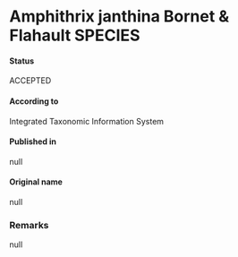 Amphithrix janthina Bornet & Flahault SPECIES
=======

#### Status
ACCEPTED

#### According to
Integrated Taxonomic Information System

#### Published in
null

#### Original name
null

### Remarks
null